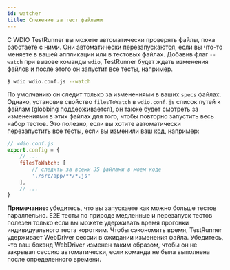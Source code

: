 ```yaml
---
id: watcher
title: Слежение за тест файлами
---
```


С WDIO TestRunner вы можете автоматически проверять файлы, пока работаете с ними. Они автоматически перезапускаются, если вы что-то меняете в вашей аппликации или в тестовых файлах. Добавив флаг `--watch` при вызове команды `wdio`, TestRunner будет ждать изменения файлов и после этого он запустит все тесты, например.

```sh
$ wdio wdio.conf.js --watch
```

По умолчанию он следит только за изменениями в ваших `specs` файлах. Однако, установив свойство `filesToWatch` в `wdio.conf.js` список путей к файлам (globbing поддерживается), он также будет смотреть за изменениями в этих файлах для того, чтобы повторно запустить весь набор тестов. Это полезно, если вы хотите автоматически перезапустить все тесты, если вы изменили ваш код, например:

```js
// wdio.conf.js
export.config = {
    // ...
    filesToWatch: [
        // следить за всеми JS файлами в моем коде
        './src/app/**/*.js'
    ],
    // ...
}
```

**Примечание:** убедитесь, что вы запускаете как можно больше тестов параллельно. E2E тесты по природе медленные и перезапуск тестов полезен только если вы можете удерживать время прогонки индивидуального теста коротким. Чтобы сэкономить время, TestRunner удерживает WebDriver сессии в ожидании изменения файла. Убедитесь, что ваш бэкэнд WebDriver изменен таким образом, чтобы он не закрывал сессию автоматически, если команда не была выполнена после определенного времени.